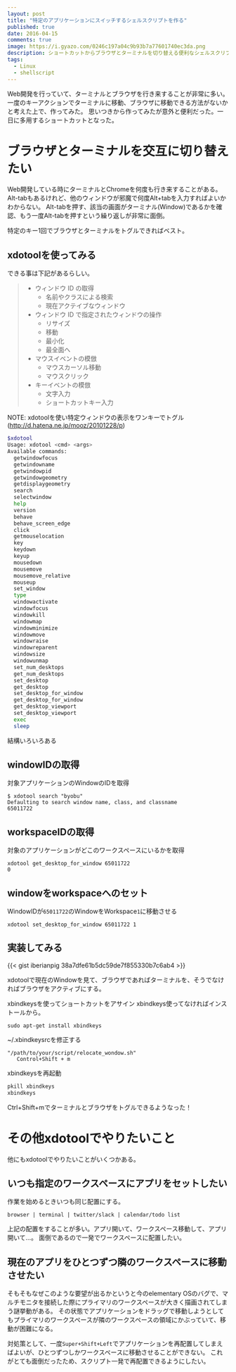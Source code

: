 ```yaml
---
layout: post
title: "特定のアプリケーションにスイッチするシェルスクリプトを作る"
published: true
date: 2016-04-15
comments: true
image: https://i.gyazo.com/0246c197a04c9b93b7a77601740ec3da.png
description: ショートカットからブラウザとターミナルを切り替える便利なシェルスクリプトの作り方
tags: 
  - Linux
  - shellscript
---
```


Web開発を行っていて、ターミナルとブラウザを行き来することが非常に多い。
一度のキーアクションでターミナルに移動、ブラウザに移動できる方法がないかと考えた上で、作ってみた。
思いつきから作ってみたが意外と便利だった。一日に多用するショートカットとなった。


# ブラウザとターミナルを交互に切り替えたい

Web開発している時にターミナルとChromeを何度も行き来することがある。
Alt-tabもあるけれど、他のウィンドウが邪魔で何度Alt+tabを入力すればよいかわからない。
Alt-tabを押す、該当の画面がターミナル(Window)であるかを確認、もう一度Alt-tabを押すという繰り返しが非常に面倒。

特定のキー1回でブラウザとターミナルをトグルできればベスト。

## xdotoolを使ってみる

できる事は下記があるらしい。

> * ウィンドウ ID の取得
>   * 名前やクラスによる検索
>   * 現在アクテイブなウィンドウ
> * ウィンドウ ID で指定されたウィンドウの操作
>   * リサイズ
>   * 移動
>   * 最小化
>   * 最全面へ
> * マウスイベントの模倣
>   * マウスカーソル移動
>   * マウスクリック
> * キーイベントの模倣
>   * 文字入力
>   * ショートカットキー入力

NOTE: xdotoolを使い特定ウィンドウの表示をワンキーでトグル(http://d.hatena.ne.jp/mooz/20101228/p)

<!-- more -->

```bash
$xdotool
Usage: xdotool <cmd> <args>
Available commands:
  getwindowfocus
  getwindowname
  getwindowpid
  getwindowgeometry
  getdisplaygeometry
  search
  selectwindow
  help
  version
  behave
  behave_screen_edge
  click
  getmouselocation
  key
  keydown
  keyup
  mousedown
  mousemove
  mousemove_relative
  mouseup
  set_window
  type
  windowactivate
  windowfocus
  windowkill
  windowmap
  windowminimize
  windowmove
  windowraise
  windowreparent
  windowsize
  windowunmap
  set_num_desktops
  get_num_desktops
  set_desktop
  get_desktop
  set_desktop_for_window
  get_desktop_for_window
  get_desktop_viewport
  set_desktop_viewport
  exec
  sleep
```
結構いろいろある


## windowIDの取得

対象アプリケーションのWindowのIDを取得

```
$ xdotool search "byobu"
Defaulting to search window name, class, and classname
65011722
```


## workspaceIDの取得

対象のアプリケーションがどこのワークスペースにいるかを取得

```
xdotool get_desktop_for_window 65011722
0
```

## windowをworkspaceへのセット

WindowIDが`65011722`のWindowをWorkspace`1`に移動させる

```
xdotool set_desktop_for_window 65011722 1
```

## 実装してみる

{{< gist iberianpig 38a7dfe61b5dc59de7f855330b7c6ab4 >}}

xdotoolで現在のWindowを見て、ブラウザであればターミナルを、そうでなければブラウザをアクティブにする。

xbindkeysを使ってショートカットをアサイン
xbindkeys使ってなければインストールから。
```
sudo apt-get install xbindkeys
```

~/.xbindkeysrcを修正する
```
"/path/to/your/script/relocate_wondow.sh"
   Control+Shift + m
```

xbindkeysを再起動

```sh
pkill xbindkeys
xbindkeys
```

Ctrl+Shift+mでターミナルとブラウザをトグルできるようなった！

# その他xdotoolでやりたいこと
他にもxdotoolでやりたいことがいくつかある。

## いつも指定のワークスペースにアプリをセットしたい


作業を始めるときいつも同じ配置にする。

```
browser | terminal | twitter/slack | calendar/todo list
```

上記の配置をすることが多い。アプリ開いて、ワークスペース移動して、アプリ開いて…。
面倒であるので一発でワークスペースに配置したい。

## 現在のアプリをひとつずつ隣のワークスペースに移動させたい

そもそもなぜこのような要望が出るかというと今のelementary OSのバグで、マルチモニタを接続した際にプライマリのワークスペースが大きく描画されてしまう謎挙動がある。
その状態でアプリケーションをドラッグで移動しようとしてもプライマリのワークスペースが隣のワークスペースの領域にかぶっていて、移動が困難になる。

対処策として、一度`Super+Shift+Left`でアプリケーションを再配置してしまえばよいが、ひとつずつしかワークスペースに移動させることができない。
これがとても面倒だったため、スクリプト一発で再配置できるようにしたい。


